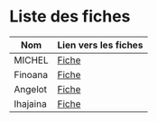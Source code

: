 # Liste des fiches

                    
|Nom     |Lien vers les fiches  |
|------- |--------------------- |
|MICHEL  |[Fiche](./MICHEL.md)  |
|Finoana |[Fiche](./FINOANA.md) |
|Angelot |[Fiche](./ANGELOT.md) |
|Ihajaina|[Fiche](./IHAJAINA.md)|

